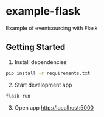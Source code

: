 # example-flask
Example of eventsourcing with Flask

## Getting Started
1. Install dependencies
```zsh
pip install -r requirements.txt
```
2. Start development app
```zsh
flask run
```
3. Open app [http://localhost:5000](http://localhost:5000)
